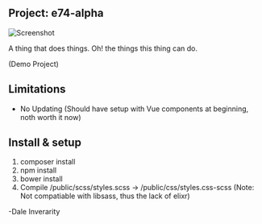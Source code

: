 ## Project: e74-alpha

![Screenshot](http://i.imgur.com/isa5QtD.png)

A thing that does things. Oh! the things this thing can do.

(Demo Project)

## Limitations

- No Updating (Should have setup with Vue components at beginning, noth worth it now)

## Install & setup

1. composer install
2. npm install
3. bower install
4. Compile /public/scss/styles.scss -> /public/css/styles.css-scss (Note: Not compatiable with libsass, thus the lack of elixr)

-Dale Inverarity
